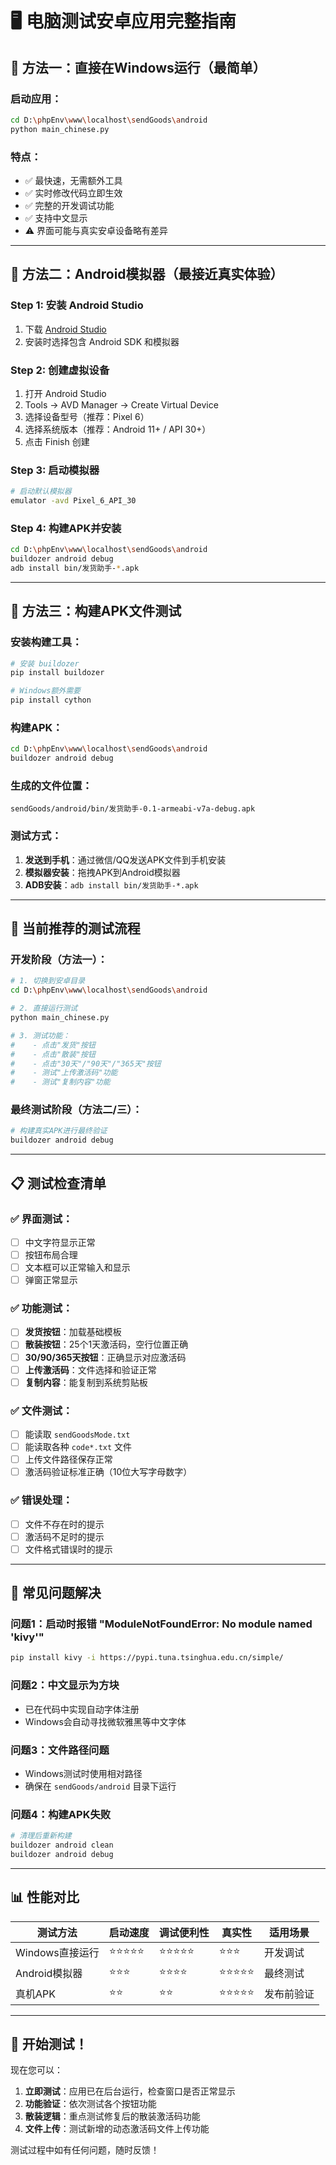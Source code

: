# 🖥️ 电脑测试安卓应用完整指南

## 🚀 **方法一：直接在Windows运行（最简单）**

### **启动应用**：
```bash
cd D:\phpEnv\www\localhost\sendGoods\android
python main_chinese.py
```

### **特点**：
- ✅ 最快速，无需额外工具
- ✅ 实时修改代码立即生效
- ✅ 完整的开发调试功能
- ✅ 支持中文显示
- ⚠️ 界面可能与真实安卓设备略有差异

---

## 📱 **方法二：Android模拟器（最接近真实体验）**

### **Step 1: 安装 Android Studio**
1. 下载 [Android Studio](https://developer.android.com/studio)
2. 安装时选择包含 Android SDK 和模拟器

### **Step 2: 创建虚拟设备**
1. 打开 Android Studio
2. Tools → AVD Manager → Create Virtual Device
3. 选择设备型号（推荐：Pixel 6）
4. 选择系统版本（推荐：Android 11+ / API 30+）
5. 点击 Finish 创建

### **Step 3: 启动模拟器**
```bash
# 启动默认模拟器
emulator -avd Pixel_6_API_30
```

### **Step 4: 构建APK并安装**
```bash
cd D:\phpEnv\www\localhost\sendGoods\android
buildozer android debug
adb install bin/发货助手-*.apk
```

---

## 🔧 **方法三：构建APK文件测试**

### **安装构建工具**：
```bash
# 安装 buildozer
pip install buildozer

# Windows额外需要
pip install cython
```

### **构建APK**：
```bash
cd D:\phpEnv\www\localhost\sendGoods\android
buildozer android debug
```

### **生成的文件位置**：
```
sendGoods/android/bin/发货助手-0.1-armeabi-v7a-debug.apk
```

### **测试方式**：
1. **发送到手机**：通过微信/QQ发送APK文件到手机安装
2. **模拟器安装**：拖拽APK到Android模拟器
3. **ADB安装**：`adb install bin/发货助手-*.apk`

---

## 🎯 **当前推荐的测试流程**

### **开发阶段（方法一）**：
```bash
# 1. 切换到安卓目录
cd D:\phpEnv\www\localhost\sendGoods\android

# 2. 直接运行测试
python main_chinese.py

# 3. 测试功能：
#    - 点击"发货"按钮
#    - 点击"散装"按钮  
#    - 点击"30天"/"90天"/"365天"按钮
#    - 测试"上传激活码"功能
#    - 测试"复制内容"功能
```

### **最终测试阶段（方法二/三）**：
```bash
# 构建真实APK进行最终验证
buildozer android debug
```

---

## 📋 **测试检查清单**

### **✅ 界面测试**：
- [ ] 中文字符显示正常
- [ ] 按钮布局合理
- [ ] 文本框可以正常输入和显示
- [ ] 弹窗正常显示

### **✅ 功能测试**：
- [ ] **发货按钮**：加载基础模板
- [ ] **散装按钮**：25个1天激活码，空行位置正确
- [ ] **30/90/365天按钮**：正确显示对应激活码
- [ ] **上传激活码**：文件选择和验证正常
- [ ] **复制内容**：能复制到系统剪贴板

### **✅ 文件测试**：
- [ ] 能读取 `sendGoodsMode.txt`
- [ ] 能读取各种 `code*.txt` 文件
- [ ] 上传文件路径保存正常
- [ ] 激活码验证标准正确（10位大写字母数字）

### **✅ 错误处理**：
- [ ] 文件不存在时的提示
- [ ] 激活码不足时的提示  
- [ ] 文件格式错误时的提示

---

## 🐛 **常见问题解决**

### **问题1：启动时报错 "ModuleNotFoundError: No module named 'kivy'"**
```bash
pip install kivy -i https://pypi.tuna.tsinghua.edu.cn/simple/
```

### **问题2：中文显示为方块**
- 已在代码中实现自动字体注册
- Windows会自动寻找微软雅黑等中文字体

### **问题3：文件路径问题**  
- Windows测试时使用相对路径
- 确保在 `sendGoods/android` 目录下运行

### **问题4：构建APK失败**
```bash
# 清理后重新构建
buildozer android clean
buildozer android debug
```

---

## 📊 **性能对比**

| 测试方法 | 启动速度 | 调试便利性 | 真实性 | 适用场景 |
|---------|---------|-----------|--------|----------|
| Windows直接运行 | ⭐⭐⭐⭐⭐ | ⭐⭐⭐⭐⭐ | ⭐⭐⭐ | 开发调试 |
| Android模拟器 | ⭐⭐⭐ | ⭐⭐⭐⭐ | ⭐⭐⭐⭐⭐ | 最终测试 |
| 真机APK | ⭐⭐ | ⭐⭐ | ⭐⭐⭐⭐⭐ | 发布前验证 |

---

## 🎉 **开始测试！**

现在您可以：

1. **立即测试**：应用已在后台运行，检查窗口是否正常显示
2. **功能验证**：依次测试各个按钮功能
3. **散装逻辑**：重点测试修复后的散装激活码功能
4. **文件上传**：测试新增的动态激活码文件上传功能

测试过程中如有任何问题，随时反馈！

